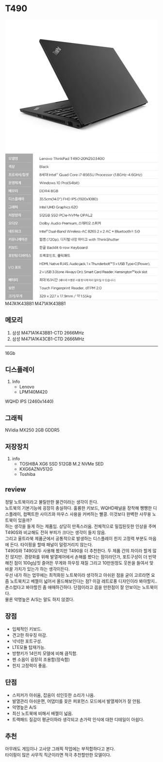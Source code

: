 # T490

![](/resource/img/T490.png)
![](/resource/img/t490_spec.png)
M47A1K43BB1
M471A1K43BB1

## 메모리
1. 삼성 M471A1K43BB1-CTD 2666MHz
2. 삼성 M471A1K43CB1-CTD 2666MHz

----
16Gb


## 디스플레이
1. Info
    - Lenovo  
    - LPM140M420

WQHD IPS (2460x1440) 

## 그래픽
NVidia MX250 2GB GDDR5

## 저장장치
1. info
    - TOSHIBA XG6 SSD 512GB M.2 NVMe SED
    - KXG6AZNV512G
    - Toshiba


## review
정말 노트북이라고 불릴만한 물건이라는 생각이 든다.   
노트북의 기본기능에 굉장히 충실하다. 훌륭한 키보드, WQHD패널을 장착해 쨍쨍한 디스플레이, 컴펙트한 사이즈와 마우스 사용을 커버하는 빨콩. 이것보다 완벽한 사무용 노트북이 있을까?  
하는 생각을 들게 하는 제품임. 상당히 만족스러움. 전체적으로 밀집된듯한 인상을 주며 T490S와 비교해도 전혀 부피가 크다는 생각이 들지 않음.  
그리고 울트라북 제품군에서 공통적으로 발생하는 디스플레이 힌지 고정력 부분도 마음에 든다. 타이핑을 할때 패널이 덜렁거리지 않는다.  
T490S와 T490모두 사용해 봤지만 T490을 더 추천한다. 두 제품 간의 차이라 할게 많진 않지만. 경량화를 위해 발열제어에서 손해를 봤다는 점이라던가, 포트구성이 더 빈약해진 점이 100g남짓 즐어든 무게와 하우징 재질 그리고 10만원정도 웃돈을 들여서 맞 바꿀 가치가 있는가 하는 생각이든다.  
우선 내가 하는 업무에는 최적화된 노트북이라 생각하고 아쉬윈 점을 굳이 고르라면 요즘 노트북치고 베젤이 넓어서 올드해보인다는 점? 이걸 레트로풍 디자인이라 봐야할지.. 촌스럽다고 봐야할진 좀 애매하긴하다. 단점이라고 꼽을 만한점이 잘 안보이는 노트북이다.  
물론 악명높은 A/S는 말도 하지 않겠다.

## 장점
- 입체적인 키보드.
- 견고한 하우징 마감.
- 넉넉한 포트구성.
- LTE모듈 탑재가능.
- 방향키가 14인치 모델에 비해 큼직함. 
- 펜 소음이 굉장히 조용함(정숙함)
- 힌지 고정력이 좋음.


## 단점
- 스피커가 아쉬움, 잡음이 섞인듯한 소리가 나옴.
- 발열관리 아쉬운편, 어댑터를 꽂은 퍼포먼스 모드에서 발열제어가 잘 안됨.
- 악명높은 A/S
- 최신 노트북에 비해서 배젤이 넓음.
- 트랙패드 질감이 평균이하라 생각되고 손가락 인식에 대한 디테일이 아쉽다. 


## 추천
아무래도 게임이나 고사양 그래픽 작업에는 부적합하다고 본다.  
타이핑이 많은 사무직 직군이라면 적극 추천할만한 모델이다. 